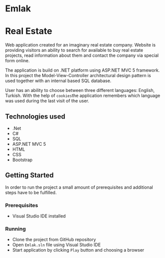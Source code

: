 # Emlak


# Real Estate 

Web application created for an imaginary real estate company. Website is providing visitors
an ability to search for available to buy real estate projects, read information about them and contact
the company via special form online.

The application is build on .NET platform using ASP.NET MVC 5 framework. In this project the Model-View-Controller
architectural design pattern is used together with an internal based SQL database.

User has an ability to choose between three different languages: English, Turkish. With the help
of `cookies`the application remembers which language was used during the last visit of the user.
 
## Technologies used

+ .Net
+ C#
+ SQL
+ ASP.NET MVC 5
+ HTML
+ CSS
+ Bootstrap

## Getting Started

In order to run the project a small amount of prerequisites and additional steps have to be fulfilled.

### Prerequisites

+ Visual Studio IDE installed

### Running

+ Clone the project from GitHub repository
+ Open `Emlak.sln` file using Visual Studio IDE
+ Start application by clicking `Play` button and choosing a browser
